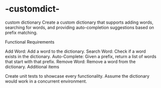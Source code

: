 # -customdict-
custom dictionary
Create a custom dictionary that supports adding words, searching for words, and providing auto-completion suggestions based on prefix matching.

Functional Requirements

Add Word: Add a word to the dictionary.
Search Word: Check if a word exists in the dictionary.
Auto-Complete: Given a prefix, return a list of words that start with that prefix.
Remove Word: Remove a word from the dictionary.
Additional items

Create unit tests to showcase every functionality.
Assume the dictionary would work in a concurrent environment.
